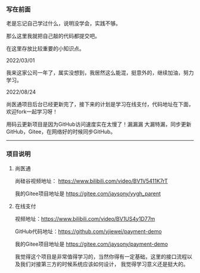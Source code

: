 ### 写在前面

老是忘记自己学过什么，说明没学会，实践不够。

那么这里我就把自己敲的代码都提交吧。

在这里存放比较重要的小知识点。

2022/03/01

我来这家公司一年了，属实没想到，我居然这么能混，挺意外的，继续加油，努力学习。

2022/08/24

尚医通项目后台已经更新完了，接下来的计划是学习在线支付，代码地址在下面，欢迎fork一起学习呀！

用码云更新项目是因为GitHub访问速度实在太慢了！漏漏漏 大漏特漏，同步更新GitHub，Gitee，在网络好的时候同步GitHub。

---

### 项目说明

1. 尚医通

    尚硅谷视频地址： https://www.bilibili.com/video/BV1V5411K7rT

    我的Gitee项目地址是 https://gitee.com/jaysony/yygh_parent 

2. 在线支付

    视频地址：https://www.bilibili.com/video/BV1US4y1D77m

    GitHub代码地址：https://github.com/yjiewei/payment-demo
    
    我的Gitee项目地址是 https://gitee.com/jaysony/payment-demo

    我觉得这个项目是非常值得学习的，当然你得有一定基础，这里的接口流程以及我们对接第三方的时候系统应该如何设计，
    我觉得学习意义还是挺大的。
